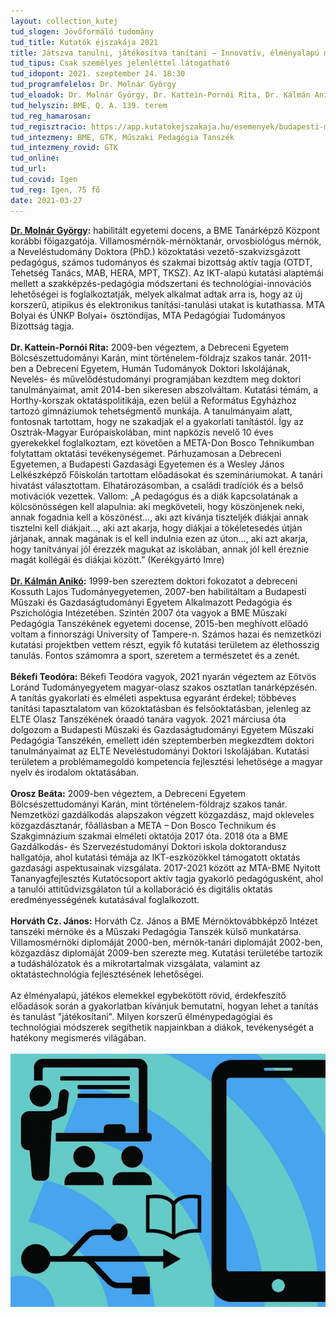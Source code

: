 ```yaml
---
layout: collection_kutej
tud_slogen: Jövőformáló tudomány
tud_title: Kutatók éjszakája 2021
title: Játszva tanulni, játékosítva tanítani – Innovatív, élményalapú módszerek az oktatásban
tud_tipus: Csak személyes jelenléttel látogatható
tud_idopont: 2021. szeptember 24. 18:30
tud_programfelelos: Dr. Molnár György
tud_eloadok: Dr. Molnár György, Dr. Kattein-Pornói Rita, Dr. Kálmán Anikó, Békefi Teodóra, Orosz Beáta, Horváth Cz. János
tud_helyszin: BME, Q. A. 139. terem
tud_reg_hamarosan:
tud_regisztracio: https://app.kutatokejszakaja.hu/esemenyek/budapesti-muszaki-es-gazdasagtudomanyi-egyetem/jatszva-tanulni-jatekositva-tanitani
tud_intezmeny: BME, GTK, Műszaki Pedagógia Tanszék
tud_intezmeny_rovid: GTK
tud_online:
tud_url:
tud_covid: Igen
tud_reg: Igen, 75 fő
date: 2021-03-27
---
```


<b><a href="http://www.mpt.bme.hu/dr-molnar-gyorgy/" target="_blank">Dr. Molnár György</a>:</b> habilitált egyetemi docens, a BME Tanárképző Központ korábbi főigazgatója. Villamosmérnök-mérnöktanár, orvosbiológus mérnök, a Neveléstudomány Doktora (PhD.) közoktatási vezető-szakvizsgázott pedagógus, számos tudományos és szakmai bizottság aktív tagja (OTDT, Tehetség Tanács, MAB, HERA, MPT, TKSZ). Az IKT-alapú kutatási alaptémái mellett a szakképzés-pedagógia módszertani és technológiai-innovációs lehetőségei is foglalkoztatják, melyek alkalmat adtak arra is, hogy az új korszerű, atipikus és elektronikus tanítási-tanulási utakat is kutathassa. MTA Bolyai és ÚNKP Bolyai+ ösztöndíjas, MTA Pedagógiai Tudományos Bizottság tagja.
<br><br>
<b>Dr. Kattein-Pornói Rita:</b> 2009-ben végeztem, a Debreceni Egyetem Bölcsészettudományi Karán, mint történelem-földrajz szakos tanár.
2011-ben a Debreceni Egyetem, Humán Tudományok Doktori Iskolájának, Nevelés- és művelődéstudományi programjában kezdtem meg doktori tanulmányaimat, amit 2014-ben sikeresen abszolváltam. Kutatási témám, a Horthy-korszak oktatáspolitikája, ezen belül a Református Egyházhoz tartozó gimnáziumok tehetségmentő munkája. 
A tanulmányaim alatt, fontosnak tartottam, hogy ne szakadjak el a gyakorlati tanítástól. Így az Osztrák-Magyar Európaiskolában, mint napközis nevelő 10 éves gyerekekkel foglalkoztam, ezt követően a META-Don Bosco Tehnikumban folytattam oktatási tevékenységemet. Párhuzamosan a Debreceni Egyetemen, a Budapesti Gazdasági Egyetemen és a Wesley János Lelkészképző Főiskolán tartottam előadásokat és szemináriumokat.
A tanári hivatást választottam. Elhatározásomban, a családi tradíciók és a belső motivációk vezettek.  Vallom: „A pedagógus és a diák kapcsolatának a kölcsönösségen kell alapulnia: aki megköveteli, hogy köszönjenek neki, annak fogadnia kell a köszönést…, aki azt kívánja tiszteljék diákjai annak tisztelni kell diákjait…, aki azt akarja, hogy diákjai a tökéletesedés útján járjanak, annak magának is el kell indulnia ezen az úton…, aki azt akarja, hogy tanítványai jól érezzék magukat az iskolában, annak jól kell éreznie magát kollégái és diákjai között.” (Kerékgyártó Imre)
<br><br>
<b><a href="https://www.mpt.bme.hu/dr-kalman-aniko/" target="_blank">Dr. Kálmán Anikó</a>:</b> 1999-ben szereztem doktori fokozatot a debreceni Kossuth Lajos Tudományegyetemen, 2007-ben habilitáltam a Budapesti Műszaki és Gazdaságtudományi Egyetem Alkalmazott Pedagógia és Pszichológia Intézetében. Szintén 2007 óta vagyok a BME Műszaki Pedagógia Tanszékének egyetemi docense, 2015-ben meghívott előadó voltam a finnországi University of Tampere-n. Számos hazai és nemzetközi kutatási projektben vettem részt, egyik fő kutatási területem az élethosszig tanulás. Fontos számomra a sport, szeretem a természetet és a zenét.
<br><br>
<b>Békefi Teodóra:</b> Békefi Teodóra vagyok, 2021 nyarán végeztem az Eötvös Loránd Tudományegyetem magyar-olasz szakos osztatlan tanárképzésén. A tanítás gyakorlati és elméleti aspektusa egyaránt érdekel; többéves tanítási tapasztalatom van közoktatásban és felsőoktatásban, jelenleg az ELTE Olasz Tanszékének óraadó tanára vagyok. 2021 márciusa óta dolgozom a Budapesti Műszaki és Gazdaságtudományi Egyetem Műszaki Pedagógia Tanszékén, emellett idén szeptemberben megkezdtem doktori tanulmányaimat az ELTE Neveléstudományi Doktori Iskolájában. Kutatási területem a problémamegoldó kompetencia fejlesztési lehetősége a magyar nyelv és irodalom oktatásában.
<br><br>
<b>Orosz Beáta:</b> 2009-ben végeztem, a Debreceni Egyetem Bölcsészettudományi Karán, mint történelem-földrajz szakos tanár.
Nemzetközi gazdálkodás alapszakon végzett közgazdász, majd okleveles közgazdásztanár, főállásban a META – Don Bosco Technikum és Szakgimnázium szakmai elméleti oktatója 2017 óta. 2018 óta a BME Gazdálkodás- és Szervezéstudományi Doktori iskola doktorandusz hallgatója, ahol kutatási témája az IKT-eszközökkel támogatott oktatás gazdasági aspektusainak vizsgálata. 2017-2021 között az MTA-BME Nyitott Tananyagfejlesztés Kutatócsoport aktív tagja gyakorló pedagógusként, ahol a tanulói attitűdvizsgálaton túl a kollaboráció és digitális oktatás eredményességének kutatásával foglalkozott.
<br><br>
<b>Horváth Cz. János:</b> Horváth Cz. János a BME Mérnöktovábbképző Intézet tanszéki mérnöke és a Műszaki Pedagógia Tanszék külső munkatársa. Villamosmérnöki diplomáját 2000-ben, mérnök-tanári diplomáját 2002-ben, közgazdász diplomáját 2009-ben szerezte meg. Kutatási területébe tartozik a tudáshálózatok és a mikrotartalmak vizsgálata, valamint az oktatástechnológia fejlesztésének lehetőségei. 
<br><br>
Az élményalapú, játékos elemekkel egybekötött rövid, érdekfeszítő előadások során a gyakorlatban kívánjuk bemutatni, hogyan lehet a tanítás és tanulást "játékosítani". Milyen korszerű élménypedagógiai és technológiai módszerek segíthetik napjainkban a diákok, tevékenységét a hatékony megismerés világában.
<br><br>
<img src="images/MPT.jpg" max-width="500" class="center"> 

